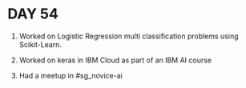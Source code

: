 
DAY 54
======

1. Worked on Logistic Regression multi classification problems using Scikit-Learn. 

2. Worked on keras in IBM Cloud as part of an IBM AI course

3. Had a meetup in #sg_novice-ai
